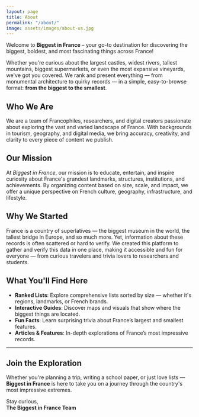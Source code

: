 ```yaml
---
layout: page
title: About
permalink: "/about/"
image: assets/images/about-us.jpg
---
```


Welcome to **Biggest in France** – your go-to destination for discovering the biggest, boldest, and most fascinating things across France!

Whether you're curious about the largest castles, widest rivers, tallest mountains, biggest supermarkets, or even the most expansive vineyards, we've got you covered. We rank and present everything — from monumental architecture to quirky records — in a simple, easy-to-browse format: **from the biggest to the smallest**.

## Who We Are
We are a team of Francophiles, researchers, and digital creators passionate about exploring the vast and varied landscape of France. With backgrounds in tourism, geography, and digital media, we bring accuracy, creativity, and clarity to every piece of content we publish.

## Our Mission
At *Biggest in France*, our mission is to educate, entertain, and inspire curiosity about France's grandest landmarks, structures, institutions, and achievements. By organizing content based on size, scale, and impact, we offer a unique perspective on French culture, geography, infrastructure, and lifestyle.

## Why We Started
France is a country of superlatives — the biggest museum in the world, the tallest bridge in Europe, and so much more. Yet, information about these records is often scattered or hard to verify. We created this platform to gather and verify this data in one place, making it accessible and fun for everyone — from curious travelers and trivia lovers to researchers and students.

## What You'll Find Here

- **Ranked Lists**: Explore comprehensive lists sorted by size — whether it's regions, landmarks, or French brands.
- **Interactive Guides**: Discover maps and visuals that show where the biggest things are located.
- **Fun Facts**: Learn surprising trivia about France’s largest and smallest features.
- **Articles & Features**: In-depth explorations of France’s most impressive records.

---

## Join the Exploration
Whether you're planning a trip, writing a school paper, or just love lists — **Biggest in France** is here to take you on a journey through the country's most impressive extremes.

Stay curious,  
**The Biggest in France Team**

